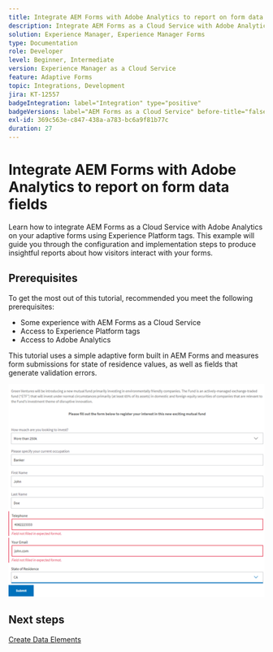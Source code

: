```yaml
---
title: Integrate AEM Forms with Adobe Analytics to report on form data fields
description: Integrate AEM Forms as a Cloud Service with Adobe Analytics to report on form data fields
solution: Experience Manager, Experience Manager Forms
type: Documentation
role: Developer
level: Beginner, Intermediate
version: Experience Manager as a Cloud Service
feature: Adaptive Forms
topic: Integrations, Development
jira: KT-12557
badgeIntegration: label="Integration" type="positive"
badgeVersions: label="AEM Forms as a Cloud Service" before-title="false"
exl-id: 369c563e-c847-438a-a783-bc6a9f81b77c
duration: 27
---
```

# Integrate AEM Forms with Adobe Analytics to report on form data fields

Learn how to integrate AEM Forms as a Cloud Service with Adobe Analytics on your adaptive forms using Experience Platform tags. This example will guide you through the configuration and implementation steps to produce insightful reports about how visitors interact with your forms.

## Prerequisites

To get the most out of this tutorial, recommended you meet the following prerequisites:

* Some experience with AEM Forms as a Cloud Service
* Access to Experience Platform tags
* Access to Adobe Analytics

This tutorial uses a simple adaptive form built in AEM Forms and measures form submissions for state of residence values, as well as fields that generate validation errors.

![adaptive-form](assets/use-case.png)

## Next steps

[Create Data Elements](./data-elements.md)